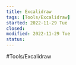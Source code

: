 ```yaml
---
title: Excalidraw
tags: [Tools/Excalidraw]
started: 2022-11-29 Tue
closed: 
modified: 2022-11-29 Tue
status: 
---
```

#Tools/Excalidraw 